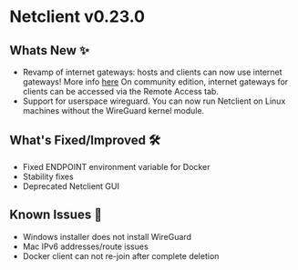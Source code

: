 # Netclient v0.23.0

## Whats New ✨

- Revamp of internet gateways: hosts and clients can now use internet gateways! More info [here](https://docs.netmaker.io/pro/internet-gateways.html)
  On community edition, internet gateways for clients can be accessed via the Remote Access tab.
- Support for userspace wireguard. You can now run Netclient on Linux machines without the WireGuard kernel module.

## What's Fixed/Improved 🛠

- Fixed ENDPOINT environment variable for Docker
- Stability fixes
- Deprecated Netclient GUI

## Known Issues 🐞

- Windows installer does not install WireGuard
- Mac IPv6 addresses/route issues
- Docker client can not re-join after complete deletion
